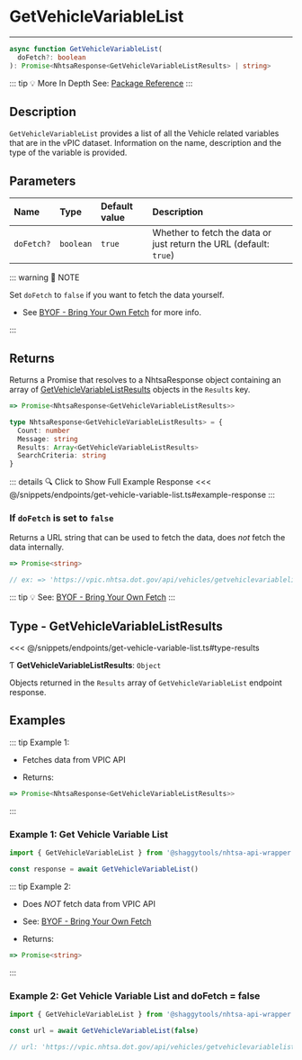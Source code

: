 # GetVehicleVariableList

---

```typescript
async function GetVehicleVariableList(
  doFetch?: boolean
): Promise<NhtsaResponse<GetVehicleVariableListResults> | string>
```

::: tip :bulb: More In Depth
See: [Package Reference](../../../typedoc/api/endpoints/GetVehicleVariableList)
:::

## Description

`GetVehicleVariableList` provides a list of all the Vehicle related variables that are in the
vPIC dataset. Information on the name, description and the type of the variable is provided.

## Parameters

| Name       | Type      | Default value | Description                                                        |
| :--------- | :-------- | :------------ | :----------------------------------------------------------------- |
| `doFetch?` | `boolean` | `true`        | Whether to fetch the data or just return the URL (default: `true`) |

::: warning 📝 NOTE

Set `doFetch` to `false` if you want to fetch the data yourself.

- See [BYOF - Bring Your Own Fetch](../../bring-your-own-fetch.md#option-1-set-dofetch-to-false)
  for more info.

:::

## Returns

Returns a Promise that resolves to a NhtsaResponse object containing an array of
[GetVehicleVariableListResults](#type-getvehiclevariablelistresults) objects in the
`Results` key.

```typescript
=> Promise<NhtsaResponse<GetVehicleVariableListResults>>
```

```typescript
type NhtsaResponse<GetVehicleVariableListResults> = {
  Count: number
  Message: string
  Results: Array<GetVehicleVariableListResults>
  SearchCriteria: string
}
```

::: details :mag: Click to Show Full Example Response
<<< @/snippets/endpoints/get-vehicle-variable-list.ts#example-response
:::

### If `doFetch` is set to `false`

Returns a URL string that can be used to fetch the data, does _not_ fetch the data internally.

```typescript
=> Promise<string>

// ex: => 'https://vpic.nhtsa.dot.gov/api/vehicles/getvehiclevariablelist?format=json'
```

::: tip :bulb: See: [BYOF - Bring Your Own Fetch](../../bring-your-own-fetch.md#option-1-set-dofetch-to-false)
:::

## Type - GetVehicleVariableListResults

<<< @/snippets/endpoints/get-vehicle-variable-list.ts#type-results

Ƭ **GetVehicleVariableListResults**: `Object`

Objects returned in the `Results` array of `GetVehicleVariableList` endpoint response.

## Examples

::: tip Example 1:

- Fetches data from VPIC API

- Returns:

```typescript
=> Promise<NhtsaResponse<GetVehicleVariableListResults>>
```

:::

### Example 1: Get Vehicle Variable List

```ts
import { GetVehicleVariableList } from '@shaggytools/nhtsa-api-wrapper'

const response = await GetVehicleVariableList()
```

::: tip Example 2:

- Does _NOT_ fetch data from VPIC API

- See: [BYOF - Bring Your Own Fetch](../../bring-your-own-fetch.md#option-1-set-dofetch-to-false)

- Returns:

```typescript
=> Promise<string>
```

:::

### Example 2: Get Vehicle Variable List and doFetch = false

```ts
import { GetVehicleVariableList } from '@shaggytools/nhtsa-api-wrapper'

const url = await GetVehicleVariableList(false)

// url: 'https://vpic.nhtsa.dot.gov/api/vehicles/getvehiclevariablelist?format=json'
```
